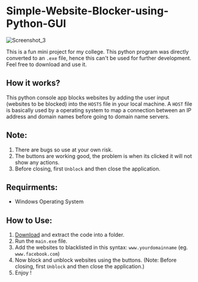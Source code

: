 # Simple-Website-Blocker-using-Python-GUI

![Screenshot_3](https://user-images.githubusercontent.com/100853494/169704759-ea7a9da0-61ac-44ce-9bc1-2b1339954e27.png)

This is a fun mini project for my college. 
This python program was directly converted to an `.exe` file, hence this can't be used for further development.
Feel free to download and use it.

## How it works?
This python console app blocks websites by adding the user input (websites to be blocked) into the `HOSTS` file in your local machine. A `HOST` file is basically used by a operating system to map a connection between an IP address and domain names before going to domain name servers.


## Note: 
1. There are bugs so use at your own risk.
2. The buttons are working good, the problem is when its clicked it will not show any actions.
3. Before closing, first `Unblock` and then close the application. 

## Requirments: ##
* Windows Operating System

## How to Use:
1. [Download](https://github.com/harshitv-io/Simple-Website-Blocker-using-Python-GUI/archive/refs/heads/main.zip) and extract the code into a folder.
2. Run the `main.exe` file.
3. Add the websites to blacklisted in this syntax: `www.yourdomainname` (eg. `www.facebook.com`)
4. Now block and unblock websites using the buttons. (Note: Before closing, first `Unblock` and then close the application.)
6. Enjoy !
